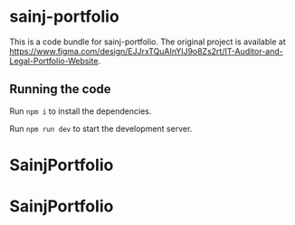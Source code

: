 # sainj-portfolio

This is a code bundle for sainj-portfolio. The original project is available at https://www.figma.com/design/EJJrxTQuAInYlJ9o8Zs2rt/IT-Auditor-and-Legal-Portfolio-Website.

## Running the code

Run `npm i` to install the dependencies.

Run `npm run dev` to start the development server.
# SainjPortfolio
# SainjPortfolio

